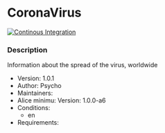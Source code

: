 # CoronaVirus

[![Continous Integration](https://gitlab.com/project-alice-assistant/skills/skill_CoronaVirus/badges/master/pipeline.svg)](https://gitlab.com/project-alice-assistant/skills/skill_GarageDoorControl/pipelines/latest)

### Description
Information about the spread of the virus, worldwide

- Version: 1.0.1
- Author: Psycho
- Maintainers:
- Alice minimu: Version: 1.0.0-a6
- Conditions:
  - en
- Requirements:

